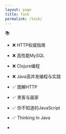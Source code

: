 ```yaml
---
layout: page
title: Task
permalink: /task/
---
```


📚
<i class="fa fa-check-square-o" aria-hidden="true"></i>
- ❌ HTTP权威指南
- ❌ 高性能MySQL
- ❌ Clojure编程
- ❌ Java高并发编程与实践

- ✅ 图解HTTP
- ✅ 黑客与画家
- ✅ 你不知道的JavaScript
- ✅ Thinking In Java
-
